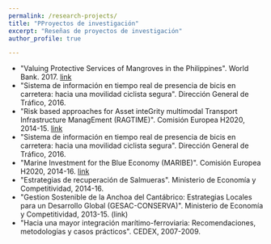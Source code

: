 ```yaml
---
permalink: /research-projects/
title: "PProyectos de investigación"
excerpt: "Reseñas de proyectos de investigación"
author_profile: true

---
```


* "Valuing Protective Services of Mangroves in the Philippines". World Bank. 2017. [link](https://saul-torres.github.io/publication/2017-07-01-world-mangroves)
* "Sistema de información en tiempo real de presencia de bicis en carretera: hacia una movilidad ciclista segura". Dirección General de Tráfico, 2016.
* "Risk based approaches for Asset inteGrity multimodal Transport Infrastructure ManagEment (RAGTIME)". Comisión Europea H2020, 2014-15. [link](http://ragtime-asset.eu/)
* "Sistema de información en tiempo real de presencia de bicis en carretera: hacia una movilidad ciclista segura". Dirección General de Tráfico, 2016.
* "Marine Investment for the Blue Economy (MARIBE)". Comisión Europea H2020, 2014-16. [link](http://www.maribe.eu/)
* "Estrategias de recuperación de Salmueras". Ministerio de Economía y Competitividad, 2014-16.
* "Gestion Sostenible de la Anchoa del Cantábrico: Estrategias Locales para un Desarrollo Global (GESAC-CONSERVA)". Ministerio de Economía y Competitividad, 2013-15. (link)
* "Hacia una mayor integración marítimo-ferroviaria: Recomendaciones, metodologías y casos prácticos". CEDEX, 2007-2009. 
